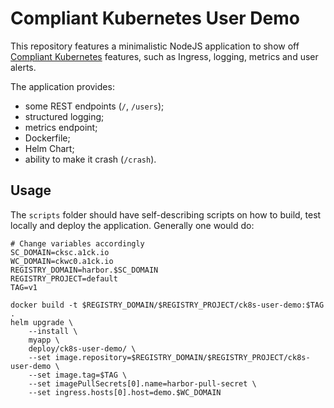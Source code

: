 # Compliant Kubernetes User Demo

This repository features a minimalistic NodeJS application to show off [Compliant Kubernetes](https://compliantkubernetes.io) features, such as Ingress, logging, metrics and user alerts.

The application provides:

- some REST endpoints (`/`, `/users`);
- structured logging;
- metrics endpoint;
- Dockerfile;
- Helm Chart;
- ability to make it crash (`/crash`).

## Usage

The `scripts` folder should have self-describing scripts on how to build, test locally and deploy the application. Generally one would do:

```
# Change variables accordingly
SC_DOMAIN=cksc.a1ck.io
WC_DOMAIN=ckwc0.a1ck.io
REGISTRY_DOMAIN=harbor.$SC_DOMAIN
REGISTRY_PROJECT=default
TAG=v1

docker build -t $REGISTRY_DOMAIN/$REGISTRY_PROJECT/ck8s-user-demo:$TAG .
helm upgrade \
    --install \
    myapp \
    deploy/ck8s-user-demo/ \
    --set image.repository=$REGISTRY_DOMAIN/$REGISTRY_PROJECT/ck8s-user-demo \
    --set image.tag=$TAG \
    --set imagePullSecrets[0].name=harbor-pull-secret \
    --set ingress.hosts[0].host=demo.$WC_DOMAIN
```
